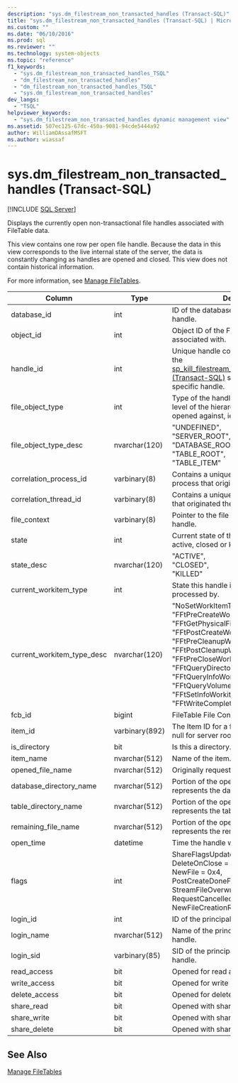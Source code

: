 ```yaml
---
description: "sys.dm_filestream_non_transacted_handles (Transact-SQL)"
title: "sys.dm_filestream_non_transacted_handles (Transact-SQL) | Microsoft Docs"
ms.custom: ""
ms.date: "06/10/2016"
ms.prod: sql
ms.reviewer: ""
ms.technology: system-objects
ms.topic: "reference"
f1_keywords: 
  - "sys.dm_filestream_non_transacted_handles_TSQL"
  - "dm_filestream_non_transacted_handles"
  - "dm_filestream_non_transacted_handles_TSQL"
  - "sys.dm_filestream_non_transacted_handles"
dev_langs: 
  - "TSQL"
helpviewer_keywords: 
  - "sys.dm_filestream_non_transacted_handles dynamic management view"
ms.assetid: 507ec125-67dc-450a-9081-94cde5444a92
author: WilliamDAssafMSFT
ms.author: wiassaf
---
```

# sys.dm_filestream_non_transacted_handles (Transact-SQL)
[!INCLUDE [SQL Server](../../includes/applies-to-version/sqlserver.md)]

  Displays the currently open non-transactional file handles associated with FileTable data.  
  
 This view contains one row per open file handle. Because the data in this view corresponds to the live internal state of the server, the data is constantly changing as handles are opened and closed. This view does not contain historical information.  
  
 For more information, see [Manage FileTables](../../relational-databases/blob/manage-filetables.md).  
  
|**Column**|**Type**|**Description**|  
|----------------|--------------|---------------------|  
|database_id|int|ID of the database associated with the handle.|  
|object_id|int|Object ID of the FileTable the handle is associated with.|  
|handle_id|int|Unique handle context identifier. Used by the [sp_kill_filestream_non_transacted_handles &#40;Transact-SQL&#41;](../../relational-databases/system-stored-procedures/filestream-and-filetable-sp-kill-filestream-non-transacted-handles.md) stored procedure to kill a specific handle.|  
|file_object_type|int|Type of the handle. This indicates the level of the hierarchy the handle was opened against, ie. database or item.|  
|file_object_type_desc|nvarchar(120)|"UNDEFINED",<br />"SERVER_ROOT",<br />"DATABASE_ROOT",<br />"TABLE_ROOT",<br />"TABLE_ITEM"|  
|correlation_process_id|varbinary(8)|Contains a unique identifier for the process that originated the request.|  
|correlation_thread_id|varbinary(8)|Contains a unique identifier for the thread that originated the request.|  
|file_context|varbinary(8)|Pointer to the file object used by this handle.|  
|state|int|Current state of the handle. May be active, closed or killed.|  
|state_desc|nvarchar(120)|"ACTIVE",<br />"CLOSED",<br />"KILLED"|  
|current_workitem_type|int|State this handle is currently being processed by.|  
|current_workitem_type_desc|nvarchar(120)|"NoSetWorkItemType",<br />"FFtPreCreateWorkitem",<br />"FFtGetPhysicalFileNameWorkitem",<br />"FFtPostCreateWorkitem",<br />"FFtPreCleanupWorkitem",<br />"FFtPostCleanupWorkitem",<br />"FFtPreCloseWorkitem",<br />"FFtQueryDirectoryWorkItem",<br />"FFtQueryInfoWorkItem",<br />"FFtQueryVolumeInfoWorkItem",<br />"FFtSetInfoWorkitem",<br />"FFtWriteCompletionWorkitem"|  
|fcb_id|bigint|FileTable File Control Block ID.|  
|item_id|varbinary(892)|The Item ID for a file or directory. May be null for server root handles.|  
|is_directory|bit|Is this a directory.|  
|item_name|nvarchar(512)|Name of the item.|  
|opened_file_name|nvarchar(512)|Originally requested path to be opened.|  
|database_directory_name|nvarchar(512)|Portion of the opened_file_name that represents the database directory name.|  
|table_directory_name|nvarchar(512)|Portion of the opened_file_name that represents the table directory name.|  
|remaining_file_name|nvarchar(512)|Portion of the opened_file_name that represents the remaining directory name.|  
|open_time|datetime|Time the handle was opened.|  
|flags|int|ShareFlagsUpdatedToFcb = 0x1,<br />DeleteOnClose = 0x2,<br />NewFile = 0x4,<br />PostCreateDoneForNewFile = 0x8,<br />StreamFileOverwritten = 0x10,<br />RequestCancelled = 0x20,<br />NewFileCreationRolledBack = 0x40|  
|login_id|int|ID of the principal that opened the handle.|  
|login_name|nvarchar(512)|Name of the principal that opened the handle.|  
|login_sid|varbinary(85)|SID of the principal that opened the handle.|  
|read_access|bit|Opened for read access.|  
|write_access|bit|Opened for write access.|  
|delete_access|bit|Opened for delete access.|  
|share_read|bit|Opened with share_read allowed.|  
|share_write|bit|Opened with share_write allowed.|  
|share_delete|bit|Opened with share_delete allowed.|  
  
## See Also  
 [Manage FileTables](../../relational-databases/blob/manage-filetables.md)  
  
  
